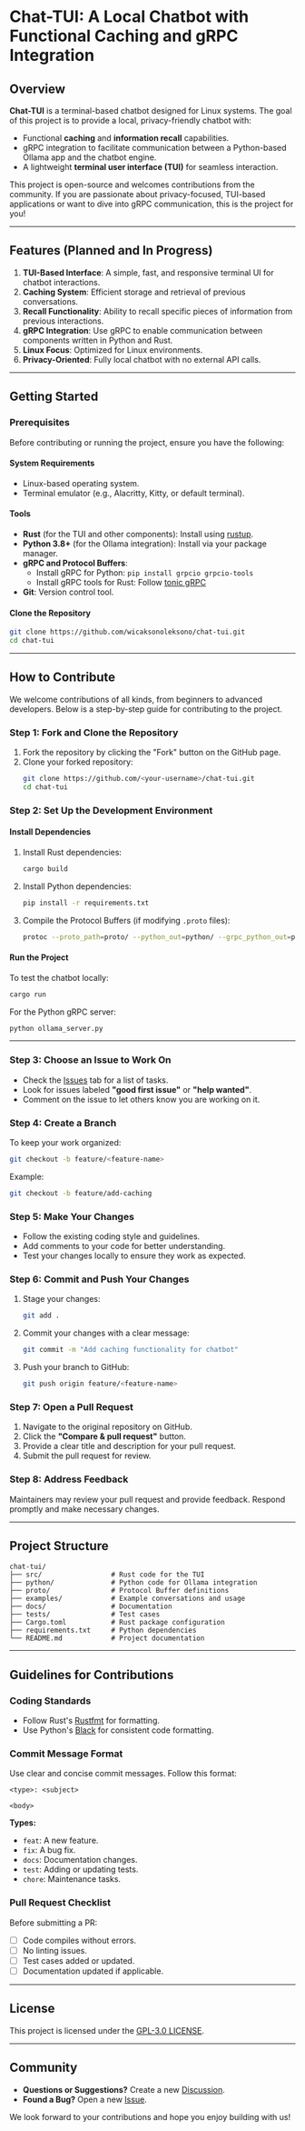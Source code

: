 # Chat-TUI: A Local Chatbot with Functional Caching and gRPC Integration

## Overview
**Chat-TUI** is a terminal-based chatbot designed for Linux systems. The goal of this project is to provide a local, privacy-friendly chatbot with:
- Functional **caching** and **information recall** capabilities.
- gRPC integration to facilitate communication between a Python-based Ollama app and the chatbot engine.
- A lightweight **terminal user interface (TUI)** for seamless interaction.

This project is open-source and welcomes contributions from the community. If you are passionate about privacy-focused, TUI-based applications or want to dive into gRPC communication, this is the project for you!

---

## Features (Planned and In Progress)
1. **TUI-Based Interface**: A simple, fast, and responsive terminal UI for chatbot interactions.
2. **Caching System**: Efficient storage and retrieval of previous conversations.
3. **Recall Functionality**: Ability to recall specific pieces of information from previous interactions.
4. **gRPC Integration**: Use gRPC to enable communication between components written in Python and Rust.
5. **Linux Focus**: Optimized for Linux environments.
6. **Privacy-Oriented**: Fully local chatbot with no external API calls.

---

## Getting Started

### Prerequisites
Before contributing or running the project, ensure you have the following:

#### System Requirements
- Linux-based operating system.
- Terminal emulator (e.g., Alacritty, Kitty, or default terminal).

#### Tools
- **Rust** (for the TUI and other components): Install using [rustup](https://rustup.rs/).
- **Python 3.8+** (for the Ollama integration): Install via your package manager.
- **gRPC and Protocol Buffers**:
  - Install gRPC for Python: `pip install grpcio grpcio-tools`
  - Install gRPC tools for Rust: Follow [tonic gRPC](https://docs.rs/tonic/latest/tonic/)
- **Git**: Version control tool.

#### Clone the Repository
```bash
git clone https://github.com/wicaksonoleksono/chat-tui.git
cd chat-tui
```

---

## How to Contribute
We welcome contributions of all kinds, from beginners to advanced developers. Below is a step-by-step guide for contributing to the project.

### Step 1: Fork and Clone the Repository
1. Fork the repository by clicking the "Fork" button on the GitHub page.
2. Clone your forked repository:
   ```bash
   git clone https://github.com/<your-username>/chat-tui.git
   cd chat-tui
   ```

### Step 2: Set Up the Development Environment

#### Install Dependencies
1. Install Rust dependencies:
   ```bash
   cargo build
   ```
2. Install Python dependencies:
   ```bash
   pip install -r requirements.txt
   ```
3. Compile the Protocol Buffers (if modifying `.proto` files):
   ```bash
   protoc --proto_path=proto/ --python_out=python/ --grpc_python_out=python/ proto/*.proto
   ```

#### Run the Project
To test the chatbot locally:
```bash
cargo run
```
For the Python gRPC server:
```bash
python ollama_server.py
```

---

### Step 3: Choose an Issue to Work On
- Check the [Issues](https://github.com/wicaksonoleksono/chat-tui/issues) tab for a list of tasks.
- Look for issues labeled **"good first issue"** or **"help wanted"**.
- Comment on the issue to let others know you are working on it.

### Step 4: Create a Branch
To keep your work organized:
```bash
git checkout -b feature/<feature-name>
```
Example:
```bash
git checkout -b feature/add-caching
```

### Step 5: Make Your Changes
- Follow the existing coding style and guidelines.
- Add comments to your code for better understanding.
- Test your changes locally to ensure they work as expected.

### Step 6: Commit and Push Your Changes
1. Stage your changes:
   ```bash
   git add .
   ```
2. Commit your changes with a clear message:
   ```bash
   git commit -m "Add caching functionality for chatbot"
   ```
3. Push your branch to GitHub:
   ```bash
   git push origin feature/<feature-name>
   ```

### Step 7: Open a Pull Request
1. Navigate to the original repository on GitHub.
2. Click the **"Compare & pull request"** button.
3. Provide a clear title and description for your pull request.
4. Submit the pull request for review.

### Step 8: Address Feedback
Maintainers may review your pull request and provide feedback. Respond promptly and make necessary changes.

---

## Project Structure
```
chat-tui/
├── src/                 # Rust code for the TUI
├── python/              # Python code for Ollama integration
├── proto/               # Protocol Buffer definitions
├── examples/            # Example conversations and usage
├── docs/                # Documentation
├── tests/               # Test cases
├── Cargo.toml           # Rust package configuration
├── requirements.txt     # Python dependencies
└── README.md            # Project documentation
```

---

## Guidelines for Contributions

### Coding Standards
- Follow Rust's [Rustfmt](https://github.com/rust-lang/rustfmt) for formatting.
- Use Python's [Black](https://black.readthedocs.io/en/stable/) for consistent code formatting.

### Commit Message Format
Use clear and concise commit messages. Follow this format:
```
<type>: <subject>

<body>
```
**Types:**
- `feat`: A new feature.
- `fix`: A bug fix.
- `docs`: Documentation changes.
- `test`: Adding or updating tests.
- `chore`: Maintenance tasks.

### Pull Request Checklist
Before submitting a PR:
- [ ] Code compiles without errors.
- [ ] No linting issues.
- [ ] Test cases added or updated.
- [ ] Documentation updated if applicable.

---

## License
This project is licensed under the [GPL-3.0 LICENSE](LICENSE).

---


## Community
- **Questions or Suggestions?** Create a new [Discussion](https://github.com/wicaksonoleksono/chat-tui/discussions).
- **Found a Bug?** Open a new [Issue](https://github.com/wicaksonoleksono/chat-tui/issues).

We look forward to your contributions and hope you enjoy building with us!

